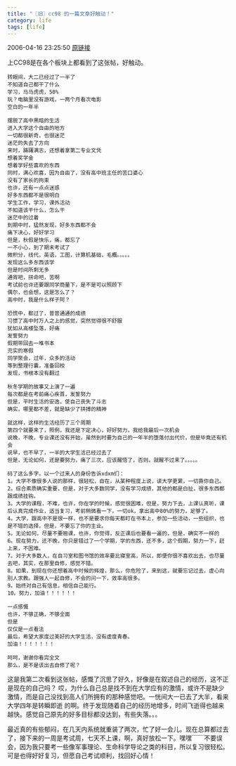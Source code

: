```yaml
---
title: "〖旧〗cc98 的一篇文章好触动！"
category: life
tags: [life]
---
```


2006-04-16 23:25:50 [原链接](http://maxintlny.blog.163.com/blog/static/527489020063161125500/) 

上CC98是在各个板块上都看到了这张帖，好触动。

```
转眼间，大二已经过了一半了
不知道自己都干了什么
学习，马马虎虎，50%
玩？电脑里没有游戏，一两个月看次电影
空白的一年半

摆脱了高中黑暗的生活
进入大学这个自由的地方
一切都很新奇，也很迷茫
迷茫的失去了方向
来时，踌躇满志，还想着拿第二专业文凭
想着奖学金
想着学好些喜欢的东西
同时，满心欢喜，因为自由了，没有高中班主任的苦口婆心
没有了家长的拘束
也许，还有一点点迷惑
好多东西都不是很明白
学生工作，学习，课外活动
不知道该干什么，怎么干
迷茫中的过着
到期中时，猛然发现，好多东西都不会
痛下决心，好好学习
但是，秋假是快乐，痛，都忘了
一不小心，到了期末考试了
微积分，线代，英语，工图，计算机基础，毛概。。。。。
发现这么多东西该学
但是时间所剩无多
通宵吧，拼命吧，苦啊
考试前也许还要跟同学商量下，是不是可以照顾下
偶尔，也会想，这是怎么了？
高中时，我是什么样子阿？

恐慌中，都过了，普普通通的成绩
习惯了高中时万人之上的感觉，突然觉得很不舒服
犹如从高楼坠落，好痛
发誓努力
假期带回去一堆书本
充实的寒假
同学聚会，过年，众多的活动
等到整理行囊，准备回校
发现，书根本没有翻过

秋冬学期的故事又上演了一遍
每次都是在考前痛心疾首，发誓努力
但是，平时生活的安逸，使自己丧失了斗志
确实，哪里都不差，就是缺少了拼搏的精神

就这样，这样的生活经历了三个周期
第四个就要来了，照例，我还是下定决心，好好努力，我给我最后一次机会
说晚，不晚，专业课还没有开始，虽然到时要为自己的一年半的堕落付出代价，但是毕竟还有机会
说早，也不早了，一半的大学生活已经过去了
但是，无论如何，还是要努力，痛了三次，应该醒悟了，否则，就醒不过来了。。。。。

码了这么多字，以一个过来人的身份告诉xdxm们：
1。大学不像很多人说的那样，很轻松，自在，从某种程度上说，读大学更累，一切靠你自己。
2。综合素质确实重要，但是，对于大多数同学，没有学习成绩，其他的都是白扯，很多东西都跟成绩挂钩。
3。大学的课程，不难，也许，你在学的时候，感觉很困难，但是，努力下去，上课认真听，课后认真完成作业，适当复习，考前稍微看一下，一切ok，拿出高中80%的努力，足够了。
4。大学，跟高中不是很一样，也不是要求你每天都盯在书本上，参加一些活动，一些组织，也是不错的选择，但是，不要忘了你的主业。
5。无论如何，尽量不要翘课，也许，你觉得，反正课后也要看一遍的，但是，确实不一样的
6。现在努力，还不晚，你只是错过了一个学期，学的东西，还不多，这个假期，努力一下，赶上来，不困难。
7。对于大多数人，在自习室和图书馆的效率要比寝室高，所以，即便你很不喜欢出去，也尽量去吧，其实，在那里自修，感觉不错。
8。如果，到现在你还想着高中时候的辉煌，那么，你危险了，来到这，就要忘记过去，虚心向别人求教。跟强人一起自修，不会的问一下，效率高很多。
9。始终对自己有信息，相信自己能行。
10。努力，加油！！！！！！

一点感慨
也许，不够正确，不够全面
但是
仅仅是一点看法
最后，希望大家度过美好的大学生活，没有虚度青春。
加油！！！！！！！

呵呵，谢谢你看完全文
那么，是不是该出去自修了呢？
```

这是我第二次看到这张帖，感慨了沉思了好久，好像是在叙述自己的经历，这不正是现在的自己吗？
哎，为什么自己总是找不到在大学应有的激情，或许不是缺少激情，而是自己没找到高人们所拥有的那种感觉吧。一恍间大一已去了大半，看来大学四年是转瞬即逝
的啊。终于发现随着自己的经历地增多，时间飞逝得也越来越快。感觉自己原先的好多目标都没达到，有些失落。。。

最近真的有些郁闷，在几天内系统就重装了两次，忙了好一会儿。现在总算都过去了，接下来的一周是考试周，七天不上课，啊，真好放松一下。嘿嘿￣￣不要误会，因为我只要考一些像军事理论、生命科学导论之类的科目，所以复习很轻松。可是也得好好复习，但愿自己考试顺利，找回好心情！
